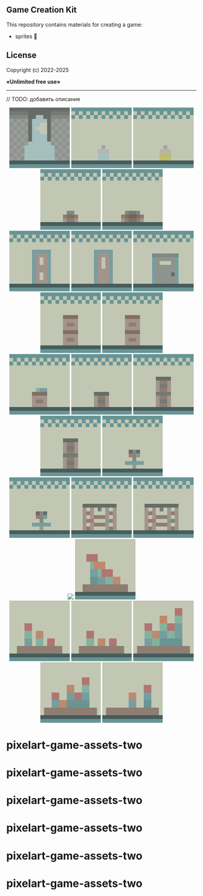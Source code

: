 ## Game Creation Kit

This repository contains materials for creating a game: 
- sprites 💾

## License

<p>Copyright (c) 2022-2025</p>
<p><b>«Unlimited free use»</b></p>

-----

// TODO: добавить описание

<div align="center" width="100%">
    <img width="160px" src="/materials/arch-animated.gif" />
    <img width="160px" src="/materials/bottle-1-animated.gif" />
    <img width="160px" src="/materials/bottle-2-animated.gif" />
    <img width="160px" src="/materials/chest-1-animated.gif" />
    <img width="160px" src="/materials/chest-2-animated.gif" />
</div>
<div align="center" width="100%">
    <img width="160px" src="/materials/door-1-animated.gif" />
    <img width="160px" src="/materials/door-2-animated.gif" />
    <img width="160px" src="/materials/door-3-animated.gif" />
    <img width="160px" src="/materials/lockers-1-animated.gif" />
    <img width="160px" src="/materials/lockers-2-animated.gif" />
</div>
<div align="center" width="100%">
    <img width="160px" src="/materials/lockers-3-animated.gif" />
    <img width="160px" src="/materials/lockers-4-animated.gif" />
    <img width="160px" src="/materials/lockers-5-animated.gif" />
    <img width="160px" src="/materials/lockers-6-animated.gif" />
    <img width="160px" src="/materials/washstand-1-animated.gif" />
</div>
<div align="center" width="100%">
    <img width="160px" src="/materials/washstand-2-animated.gif" />
    <img width="160px" src="/materials/shower-1-animated.gif" />
    <img width="160px" src="/materials/shower-2-animated.gif" />
    <img width="160px" src="/materials/portait-1-animated.gif" />
    <img width="160px" src="/materials/flowers-1-animated.gif" />
</div>
<div align="center" width="100%">
    <img width="160px" src="/materials/flowers-2-animated.gif" />
    <img width="160px" src="/materials/flowers-3-animated.gif" />
    <img width="160px" src="/materials/flowers-4-animated.gif" />
    <img width="160px" src="/materials/flowers-5-animated.gif" />
    <img width="160px" src="/materials/flowers-6-animated.gif" />
</div>



# pixelart-game-assets-two
# pixelart-game-assets-two
# pixelart-game-assets-two
# pixelart-game-assets-two
# pixelart-game-assets-two
# pixelart-game-assets-two
